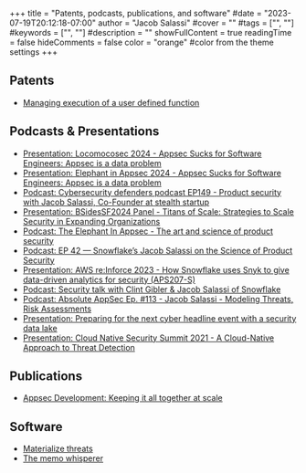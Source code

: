 +++
title = "Patents, podcasts, publications, and software"
#date = "2023-07-19T20:12:18-07:00"
author = "Jacob Salassi"
#cover = ""
#tags = ["", ""]
#keywords = ["", ""]
#description = ""
showFullContent = true
readingTime = false
hideComments = false
color = "orange" #color from the theme settings
+++

## Patents
* [Managing execution of a user defined function](https://patents.justia.com/patent/11295009)

## Podcasts & Presentations
* [Presentation: Locomocosec 2024 - Appsec Sucks for Software Engineers: Appsec is a data problem](https://slideslive.com/39021675/appsec-is-a-structured-data-problem-why-shifting-left-doesnt-work-asks-too-much-from-everyone)
* [Presentation: Elephant in Appsec 2024 - Appsec Sucks for Software Engineers: Appsec is a data problem](https://app.getcontrast.io/watch/the-elephant-in-appsec-track-1)
* [Podcast: Cybersecurity defenders podcast EP149 - Product security with Jacob Salassi, Co-Founder at stealth startup](https://www.youtube.com/watch?v=h_lZyrAmgiE)
* [Presentation: BSidesSF2024 Panel - Titans of Scale: Strategies to Scale Security in Expanding Organizations](https://bsidessf2024.sched.com/event/1abEM)
* [Podcast: The Elephant In Appsec - The art and science of product security](https://www.youtube.com/watch?v=j8J9q5-npIM)
* [Podcast: EP 42 — Snowflake’s Jacob Salassi on the Science of Product Security](https://tromzo.com/podcasts/snowflake-s-jacob-salassi-on-the-science-of-product-security)
* [Presentation: AWS re:Inforce 2023 - How Snowflake uses Snyk to give data-driven analytics for security (APS207-S)](https://youtu.be/8kOvrK8I5HQ?t=1046)
* [Podcast: Security talk with Clint Gibler & Jacob Salassi of Snowflake](https://www.youtube.com/watch?v=_hi51tBJGOg)
* [Podcast: Absolute AppSec Ep. #113 - Jacob Salassi - Modeling Threats, Risk Assessments](https://www.youtube.com/watch?v=LE1E0MO56LY)
* [Presentation: Preparing for the next cyber headline event with a security data lake](https://www.snowflake.com/webinar/thought-leadership/preparing-for-the-next-cyber-event-with-a-security-data-lake/)
* [Presentation: Cloud Native Security Summit 2021 - A Cloud-Native Approach to Threat Detection](https://www.brighttalk.com/webcast/18402/483304)

## Publications
* [Appsec Development: Keeping it all together at scale](https://semgrep.dev/blog/2021/appsec-development-keeping-it-all-together-at-scale#where-we’re-headed)

## Software
* [Materialize threats](https://github.com/secmerc/materialize-threats/)
* [The memo whisperer](https://github.com/secmerc/the-memo-whisperer)